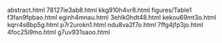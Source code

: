 abstract.html
78127ie3ab8.html
kkg910h4vr8.html
figures/Table1
f3fan9fpbao.html
eginh4mnau.html
3ehlk0hdt48.html
kekou69mt3o.html
kqrr4s6bp5g.html
p7r2urokn1.html
ndu8va2f7o.html
7ffg4jfp3jo.html
4foc25i9mo.html
g7uv931saoo.html